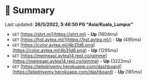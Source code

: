 # 📖 Summary
Last updated: **26/5/2022, 5:46:50 PG "Asia/Kuala_Lumpur"**

- `GET` [https://shrt.ml](https://shrt.ml) - **Up** (1804ms)
- `GET` [https://hst.aytea.ml/](https://hst.aytea.ml/) - **Up** (495ms)
- `GET` [https://color.aytea.ml/4b31d6.png](https://color.aytea.ml/4b31d6.png) - **Up** (1295ms)
- `GET` [https://memeapi.aytea14.repl.co/gimme](https://memeapi.aytea14.repl.co/gimme) - **Up** (3222ms)
- `GET` [https://teledrivemy.herokuapp.com/dashboard](https://teledrivemy.herokuapp.com/dashboard) - **Up** (185ms)
